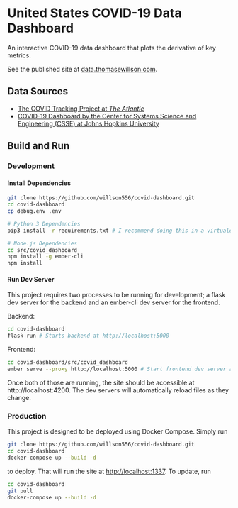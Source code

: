 # United States COVID-19 Data Dashboard

An interactive COVID-19 data dashboard that plots the derivative of key metrics.

See the published site at [data.thomasewillson.com](https://data.thomasewillson.com).

## Data Sources

- [The COVID Tracking Project at _The Atlantic_](https://covidtracking.com)
- [COVID-19 Dashboard by the Center for Systems Science and Engineering (CSSE) at Johns Hopkins University](https://github.com/CSSEGISandData/COVID-19)

## Build and Run

### Development

#### Install Dependencies

```bash
git clone https://github.com/willson556/covid-dashboard.git
cd covid-dashboard
cp debug.env .env

# Python 3 Dependencies
pip3 install -r requirements.txt # I recommend doing this in a virtualenv.

# Node.js Dependencies
cd src/covid_dashboard
npm install -g ember-cli
npm install
```

#### Run Dev Server

This project requires two processes to be running for development; a flask dev server for the backend and an ember-cli dev server for the frontend.

Backend:
```bash
cd covid-dashboard
flask run # Starts backend at http://localhost:5000
```

Frontend:
```bash
cd covid-dashboard/src/covid_dashboard
ember serve --proxy http://localhost:5000 # Start frontend dev server at http://localhost:4200 while proxying api requests to the backend.
```

Once both of those are running, the site should be accessible at http://localhost:4200. The dev servers will automatically reload files as they change.

### Production

This project is designed to be deployed using Docker Compose. Simply run

```bash
git clone https://github.com/willson556/covid-dashboard.git
cd covid-dashboard
docker-compose up --build -d
```

to deploy. That will run the site at <http://localhost:1337>. To update, run

```bash
cd covid-dashboard
git pull
docker-compose up --build -d
```